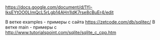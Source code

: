 https://docs.google.com/document/d/1Yi-lksEYtOO0LImQcL5rLgb14AHn1ldK7rse8cBuEr4/edit

В ветке examples - примеры с сайта https://zetcode.com/db/sqlitec/
В ветке main - примеры с http://www.tutorialspoint.com/sqlite/sqlite_c_cpp.htm
